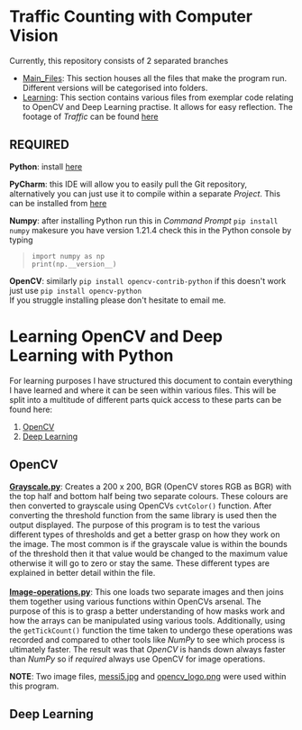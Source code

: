 # Traffic Counting with Computer Vision
Currently, this repository consists of 2 separated branches
- [Main_Files](): This section houses all the files that make the program run. Different versions will be categorised into folders.
- [Learning](): This section contains various files from exemplar code relating to OpenCV and Deep Learning practise. It allows for easy reflection.
The footage of _Traffic_ can be found [here](https://drive.google.com/drive/folders/1VTXwcydJPd81ZAMDuM_sng3yKgEDluhB?usp=sharing)

## REQUIRED
**Python**: install [here](https://www.python.org/downloads/)

**PyCharm**: this IDE will allow you to easily pull the Git repository, alternatively you can just use it to compile within a separate _Project_. This can be installed from [here](https://www.jetbrains.com/pycharm/)

**Numpy**: after installing Python run this in _Command Prompt_ `pip install numpy` makesure you have version 1.21.4 check this in the Python console by typing

> `import numpy as np`<br/>
> `print(np.__version__)`

**OpenCV**: similarly `pip install opencv-contrib-python` if this doesn't work just use `pip install opencv-python`<br/>
If you struggle installing please don't hesitate to email me.


# Learning OpenCV and Deep Learning with Python
For learning purposes I have structured this document to contain everything I have learned and where it can be
seen within various files. This will be split into a multitude of different parts quick access to these parts can be
found here:
1) [OpenCV](#OpenCV)
2) [Deep Learning](#Deep-Learning)
## OpenCV
[**Grayscale.py**](/OpenCV/grayscale.py): Creates a 200 x 200, BGR (OpenCV stores RGB as BGR) with the top half and
bottom half being two separate colours. These colours are then converted to grayscale using OpenCVs `cvtColor()` function.
After converting the threshold function from the same library is used then the output displayed.
The purpose of this program is to test the various different types of thresholds and get a better grasp
on how they work on the image. The most common is if the grayscale value is within the bounds of the threshold
then it that value would be changed to the maximum value otherwise it will go to zero or stay the same. These different
types are explained in better detail within the file.<br/>
<br/>
[**Image-operations.py**](/OpenCV/imageoperations.py): This one loads two separate images and then joins them together using
various functions within OpenCVs arsenal. The purpose of this is to grasp a better understanding of how masks work and how
the arrays can be manipulated using various tools. Additionally, using the `getTickCount()` function the time taken to undergo
these operations was recorded and compared to other tools like _NumPy_ to see which process is ultimately faster. The result 
was that _OpenCV_ is hands down always faster than _NumPy_ so if *required* always use OpenCV for image operations. 

**NOTE**: Two image files, [messi5.jpg](/OpenCV/messi5.jpg) and [opencv_logo.png](/OpenCV/opencv_logo.png) were used within
this program.
## Deep Learning

